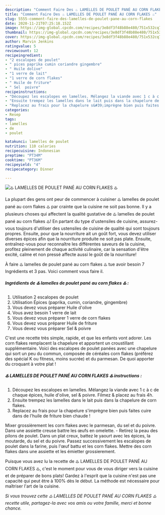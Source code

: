 ```yaml
---
description: "Comment Faire Des ♨️ LAMELLES DE POULET PANÉ AU CORN FLAKES ♨️"
title: "Comment Faire Des ♨️ LAMELLES DE POULET PANÉ AU CORN FLAKES ♨️"
slug: 5555-comment-faire-des-lamelles-de-poulet-pane-au-corn-flakes
date: 2020-11-21T07:25:18.152Z
image: https://img-global.cpcdn.com/recipes/3e8df3f48b88e480/751x532cq70/♨️-lamelles-de-poulet-pane-au-corn-flakes-♨️-photo-principale-de-la-recette.jpg
thumbnail: https://img-global.cpcdn.com/recipes/3e8df3f48b88e480/751x532cq70/♨️-lamelles-de-poulet-pane-au-corn-flakes-♨️-photo-principale-de-la-recette.jpg
cover: https://img-global.cpcdn.com/recipes/3e8df3f48b88e480/751x532cq70/♨️-lamelles-de-poulet-pane-au-corn-flakes-♨️-photo-principale-de-la-recette.jpg
author: Marvin Jenkins
ratingvalue: 5
reviewcount: 12
recipeingredient:
- "2 escalopes de poulet"
- " pices paprika cumin coriandre gingembre"
- " Huile dolive"
- "1 verre de lait"
- "1 verre de corn flakes"
- " Huile de friture"
- " Sel  poivre"
recipeinstructions:
- "Découpez les escalopes en lamelles. Mélangez la viande avec 1 c à c de chaque épices, huile d&#39;olive, sel &amp; poivre. Filmez &amp; placez au frais 4h."
- "Ensuite trempez les lamelles dans le lait puis dans la chapelure de corn flakes."
- "Replacez au frais pour la chapelure s&#39;imprègne bien puis faites cuire dans de l&#39;huile de friture bien chaude !"
categories:
- Resep
tags:
- lamelles
- de
- poulet

katakunci: lamelles de poulet 
nutrition: 110 calories
recipecuisine: Indonesian
preptime: "PT34M"
cooktime: "PT36M"
recipeyield: "4"
recipecategory: Dinner

---
```



![♨️ LAMELLES DE POULET PANÉ AU CORN FLAKES ♨️](https://img-global.cpcdn.com/recipes/3e8df3f48b88e480/751x532cq70/♨️-lamelles-de-poulet-pane-au-corn-flakes-♨️-photo-principale-de-la-recette.jpg)

La plupart des gens ont peur de commencer à cuisiner ♨️ lamelles de poulet pané au corn flakes ♨️ par crainte que la cuisine ne soit pas bonne. Il y a plusieurs choses qui affectent la qualité gustative de ♨️ lamelles de poulet pané au corn flakes ♨️! En partant du type d'ustensiles de cuisine, assurez-vous toujours d'utiliser des ustensiles de cuisine de qualité qui sont toujours propres. Ensuite, pour que la nourriture ait un goût fort, vous devez utiliser diverses épices afin que la nourriture produite ne soit pas plate. Ensuite, entraînez-vous pour reconnaître les différentes saveurs de la cuisine, profitez pleinement de chaque activité culinaire, car la sensation d'être excité, calme et non pressé affecte aussi le goût de la nourriture!

<!--inarticleads1-->

À faire ♨️ lamelles de poulet pané au corn flakes ♨️ tue avoir besoin 7 Ingrédients et 3 pas. Voici comment vous faire il.

##### Ingrédients de ♨️ lamelles de poulet pané au corn flakes ♨️ :

1. Utilisation 2 escalopes de poulet
1. Utilisation  Épices (paprika, cumin, coriandre, gingembre)
1. Vous devez vous préparer  Huile d&#39;olive
1. Vous avez besoin 1 verre de lait
1. Vous devez vous préparer 1 verre de corn flakes
1. Vous devez vous préparer  Huile de friture
1. Vous devez vous préparer  Sel &amp; poivre


C&#39;est une recette très simple, rapide, et que les enfants vont adorer. Les corn flakes remplacent la chapelure et apportent un croustillant supplémentaire. Voici des escalopes de poulet panées avec une chapelure qui sort un peu du commun, composée de céréales corn flakes (préférez des spécial K ou fitness, moins sucrée) et du parmesan. De quoi apporter du croquant à votre plat ! 

<!--inarticleads2-->

##### ♨️ LAMELLES DE POULET PANÉ AU CORN FLAKES ♨️ instructions :

1. Découpez les escalopes en lamelles. Mélangez la viande avec 1 c à c de chaque épices, huile d&#39;olive, sel &amp; poivre. Filmez &amp; placez au frais 4h.
1. Ensuite trempez les lamelles dans le lait puis dans la chapelure de corn flakes.
1. Replacez au frais pour la chapelure s&#39;imprègne bien puis faites cuire dans de l&#39;huile de friture bien chaude !


Mixer grossièrement les corn flakes avec le parmesan, du sel et du poivre. Dans une assiette creuse battre les œufs en omelette. - Retirez la peau des pilons de poulet. Dans un plat creux, battez le yaourt avec les épices, la moutarde, du sel et du poivre. Passez successivement les escalopes de poulet dans la farine, puis l&#39;œuf battu et les corn flakes. Mettre des corn flakes dans une assiette et les émietter grossierement. 

<!--inarticleads1-->

<p>
Puisque vous avez lu la recette de ♨️ LAMELLES DE POULET PANÉ AU CORN FLAKES ♨️, c'est le moment pour vous de vous diriger vers la cuisine et de préparer de bons plats! Gardez à l'esprit que la cuisine n'est pas une capacité qui peut être à 100% dès le début. La méthode est nécessaire pour maîtriser l'art de la cuisine.
</p>

<p>
<i>Si vous trouvez cette ♨️ LAMELLES DE POULET PANÉ AU CORN FLAKES ♨️ recette utile, partagez-la avec vos amis ou votre famille, merci et bonne chance.</i>
</p>
